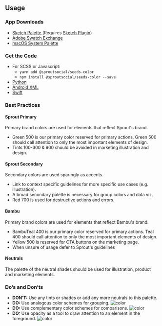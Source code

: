 ## Usage

### App Downloads

- <a href="{{{siteUrl}}}/downloads/seeds-color.{{version}}.sketchpalette" download>Sketch Palette </a>(Requires <a href="https://github.com/andrewfiorillo/sketch-palettes">Sketch Plugin</a>) 
- <a href="{{{siteUrl}}}/downloads/seeds-color.{{version}}.ase" download>Adobe Swatch Exchange</a>
- <a href="{{{siteUrl}}}/downloads/seeds-color.{{version}}.clr" download>macOS System Palette</a>

### Get the Code

- For SCSS or Javascript:
    - `yarn add @sproutsocial/seeds-color`
    - `npm install @sproutsocial/seeds-color --save`
- <a href="{{{siteUrl}}}/downloads/seeds_color.py" download>Python</a>
- <a href="{{{siteUrl}}}/downloads/seeds_color.xml" download>Android XML</a>
- <a href="{{{siteUrl}}}/downloads/UIColor+SeedsColor.swift" download>Swift</a>


### Best Practices

#### Sprout Primary
Primary brand colors are used for elements that reflect Sprout's brand.

- Green 500 is our primary color reserved for primary actions. Green
 500 should call attention to only the most important elements of
 design.
- Tints 100-300 &amp; 900 should be avoided in marketing illustration and design.

#### Sprout Secondary
Secondary colors are used sparingly as accents.

- Link to context specific guidelines for more specific use cases (e.g. illustration).
- A broad secondary palette is necessary for group colors and data viz.
- Red 700 is used for destructive actions and errors.

#### Bambu
Primary brand colors are used for elements that reflect Bambu's brand. 

- BambuTeal 400 is our primary color reserved for primary actions. Teal 400 should call attention to only the most important elements of design. 
- Yellow 500 is reserved for CTA buttons on the marketing page.
- When unsure of usage defer to Sprout's guidelines

#### Neutrals
The palette of the neutral shades should be used for illustration, product and marketing elements.

### Do’s and Don’ts

- **DON’T:** Use any tints or shades or add any more neutrals to this palette.
- **DO:** Use analogous color schemes for grouping.
    ![color]({{{siteUrl}}}/assets/SEEDS-Color-Analogous.svg)
- **DO:** Use complementary color schemes for comparisons.
    ![color]({{{siteUrl}}}/assets/SEEDS-Color-Complementory.svg)
- **DO:** Use opacity as a tool to draw attention to an element in the foreground.
    ![color]({{{siteUrl}}}/assets/SEEDS-Color-Opacity.svg)
